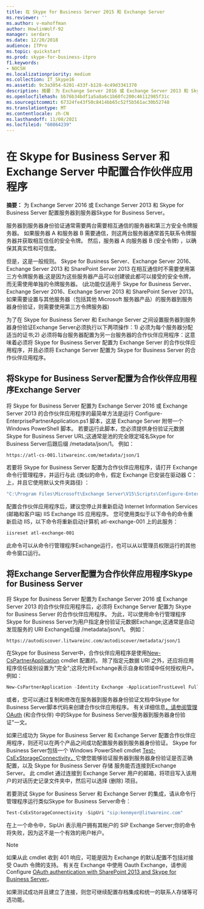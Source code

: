 ```yaml
---
title: 在 Skype for Business Server 2015 和 Exchange Server
ms.reviewer: ''
ms.author: v-mahoffman
author: HowlinWolf-92
manager: serdars
ms.date: 12/20/2018
audience: ITPro
ms.topic: quickstart
ms.prod: skype-for-business-itpro
f1.keywords:
- NOCSH
ms.localizationpriority: medium
ms.collection: IT_Skype16
ms.assetid: 9c3a3054-6201-433f-b128-4c49d3341370
description: 摘要：为 Exchange Server 2016 或 Exchange Server 2013 和 Skype for Business Server 配置服务器到服务器身份验证。
ms.openlocfilehash: bb76b34bdf1a5a8a6c1b60fc200c46112985f31c
ms.sourcegitcommit: 67324fe43f50c8414bb65c52f5b561ac30b52748
ms.translationtype: MT
ms.contentlocale: zh-CN
ms.lasthandoff: 11/08/2021
ms.locfileid: "60864239"
---
```

# <a name="configure-partner-applications-in-skype-for-business-server-and-exchange-server"></a>在 Skype for Business Server 和 Exchange Server 中配置合作伙伴应用程序
 
**摘要：** 为 Exchange Server 2016 或 Exchange Server 2013 和 Skype for Business Server 配置服务器到服务器Skype for Business Server。
  
服务器到服务器身份验证通常需要两台需要相互通信的服务器和第三方安全令牌服务器。 如果服务器 A 和服务器 B 需要通信，则这两台服务器通常首先联系令牌服务器并获取相互信任的安全令牌。 然后，服务器 A 向服务器 B (安全令牌) ，以确保其真实性和可信度。
  
但是，这是一般规则。 Skype for Business Server、Exchange Server 2016、Exchange Server 2013 和 SharePoint Server 2013 在相互通信时不需要使用第三方令牌服务器;这是因为这些服务器产品可以创建彼此都可以接受的安全令牌，而无需使用单独的令牌服务器。  (此功能仅适用于 Skype for Business Server、Exchange Server 2016、Exchange Server 2013 和 SharePoint Server 2013。 如果需要设置与其他服务器（包括其他 Microsoft 服务器产品）的服务器到服务器身份验证，则需要使用第三方令牌服务器) 
  
为了在 Skype for Business Server 和 Exchange Server 之间设置服务器到服务器身份验证Exchange Server必须执行以下两项操作：1) 必须为每个服务器分配适当的证书;2) 必须将每台服务器配置为另一台服务器的合作伙伴应用程序：这意味着必须将 Skype for Business Server 配置为 Exchange Server 的合作伙伴应用程序，并且必须将 Exchange Server 配置为 Skype for Business Server 的合作伙伴应用程序。
  
## <a name="configuring-skype-for-business-server-to-be-a-partner-application-for-exchange-server"></a>将Skype for Business Server配置为合作伙伴应用程序Exchange Server

将 Skype for Business Server 配置为 Exchange Server 2016 或 Exchange Server 2013 的合作伙伴应用程序的最简单方法是运行 Configure-EnterprisePartnerApplication.ps1 脚本，这是 Exchange Server 附带一个 Windows PowerShell 脚本。 若要运行此脚本，您必须提供身份验证元数据Skype for Business Server URL;这通常是池的完全限定域名Skype for Business Server后跟后缀 /metadata/json/1。 例如：
  
```console
https://atl-cs-001.litwareinc.com/metadata/json/1
```

若要将 Skype for Business Server 配置为合作伙伴应用程序，请打开 Exchange 命令行管理程序，并运行与此 (类似的命令，假定 Exchange 已安装在驱动器 C： 上，并且它使用默认文件夹路径) ：
  
```powershell
"C:\Program Files\Microsoft\Exchange Server\V15\Scripts\Configure-EnterprisePartnerApplication.ps1 -AuthMetaDataUrl 'https://atl-cs-001.litwareinc.com/metadata/json/1' -ApplicationType Lync"
```

配置合作伙伴应用程序后，建议您停止并重新启动 Internet Information Services (邮箱和客户端) IIS Exchange IIS 应用程序。 您可使用类似于以下命令的命令重新启动 IIS，以下命令将重新启动计算机 atl-exchange-001 上的此服务：
  
```powershell
iisreset atl-exchange-001
```

此命令可以从命令行管理程序Exchange运行，也可以从以管理员权限运行的其他命令窗口运行。
  
## <a name="configuring-exchange-server-to-be-a-partner-application-for-skype-for-business-server"></a>将Exchange Server配置为合作伙伴应用程序Skype for Business Server

将 Skype for Business Server 配置为 Exchange Server 2016 或 Exchange Server 2013 的合作伙伴应用程序后，必须将 Exchange Server 配置为 Skype for Business Server 的合作伙伴应用程序。 为此，可以使用命令行管理程序Skype for Business Server为用户指定身份验证元数据Exchange;这通常是自动发现服务的 URI Exchange后缀 /metadata/json/1。 例如：
  
```console
https://autodiscover.litwareinc.com/autodiscover/metadata/json/1
```

在Skype for Business Server中，合作伙伴应用程序是使用[New-CsPartnerApplication](/powershell/module/skype/new-cspartnerapplication?view=skype-ps) cmdlet 配置的。 除了指定元数据 URI 之外，还应将应用程序信任级别设置为"完全";这将允许Exchange表示自身和领域中任何授权用户。 例如：
  
```powershell
New-CsPartnerApplication -Identity Exchange -ApplicationTrustLevel Full -MetadataUrl "https://autodiscover.litwareinc.com/autodiscover/metadata/json/1"
```

或者，您可以通过复制和修改在服务器到服务器身份验证文档中Skype for Business Server脚本代码来创建合作伙伴应用程序。 有关详细信息[，请参阅管理 OAuth](../../manage/authentication/server-to-server-and-partner-applications.md) (和合作伙伴) 中的Skype for Business Server服务器到服务器身份验证"一文。
  
如果已成功为 Skype for Business Server 和 Exchange Server 配置合作伙伴应用程序，则还可以在两个产品之间成功配置服务器到服务器身份验证。 Skype for Business Server包括一个 Windows PowerShell cmdlet [Test-CsExStorageConnectivity，](/powershell/module/skype/test-csexstorageconnectivity?view=skype-ps)它使您能够验证服务器到服务器身份验证是否正确配置，以及 Skype for Business Server 存储 服务能否连接到Exchange Server。 此 cmdlet 通过连接到 Exchange Server 用户的邮箱，将项目写入该用户的对话历史记录文件夹中，然后可以选择 (删除) 项目。
  
若要测试 Skype for Business Server 和 Exchange Server 的集成，请从命令行管理程序运行类似Skype for Business Server命令：
  
```powershell
Test-CsExStorageConnectivity -SipUri "sip:kenmyer@litwareinc.com"
```

在上一个命令中，SipUri 表示用户拥有其帐户的 SIP Exchange Server;你的命令将失败，因为这不是一个有效的用户帐户。
  
> [!NOTE]
> 如果从此 cmdlet 收到 401 响应，可能是因为 Exchange 的默认配置不包括对接受 Oauth 令牌的支持。 有关在 Exchange 中使用 Oauth Exchange，请参阅 Configure [OAuth authentication with SharePoint 2013 and Skype for Business Server](/exchange/configure-oauth-authentication-with-sharepoint-2013-and-lync-2013-exchange-2013-help)。 
  
如果测试成功并且建立了连接，则您可继续配置存档集成和统一的联系人存储等可选功能。